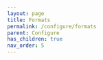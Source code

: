```yaml
---
layout: page
title: Formats
permalink: /configure/formats
parent: Configure
has_children: true
nav_order: 5
---
```

